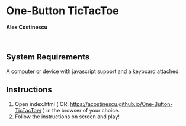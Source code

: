 # One-Button TicTacToe
**Alex Costinescu**

<br />

## System Requirements
A computer or device with javascript support and a keyboard attached.

## Instructions
1. Open index.html ( OR: https://acostinescu.github.io/One-Button-TicTacToe/ ) in the browser of your choice.
2. Follow the instructions on screen and play!